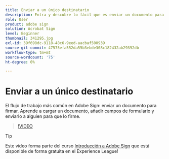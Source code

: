 ```yaml
---
title: Enviar a un único destinatario
description: Entra y descubre lo fácil que es enviar un documento para su firma
role: User
product: adobe sign
solution: Acrobat Sign
level: Beginner
thumbnail: 341295.jpg
exl-id: 39f698dc-9118-48c6-9eed-aacbaf500939
source-git-commit: 47575efa552da55b3ebde308c182432ab29392db
workflow-type: tm+mt
source-wordcount: '75'
ht-degree: 0%

---
```


# Enviar a un único destinatario

El flujo de trabajo más común en Adobe Sign: enviar un documento para firmar. Aprende a cargar un documento, añadir campos de formulario y enviarlo a alguien para que lo firme.

>[!VIDEO](https://video.tv.adobe.com/v/341295?hidetitle=true)

>[!TIP]
>
>Este vídeo forma parte del curso [Introducción a Adobe Sign](https://experienceleague.adobe.com/?recommended=Sign-U-1-2020.1) que está disponible de forma gratuita en el Experience League!